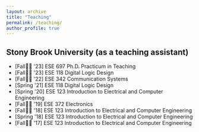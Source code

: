 ```yaml
---
layout: archive
title: "Teaching"
permalink: /teaching/
author_profile: true
---
```



## Stony Brook University (as a teaching assistant)

* [Fall&#20;&#20; '23] ESE 697 Ph.D. Practicum in Teaching
* [Fall&#20;&#20; '23] ESE 118 Digital Logic Design
* [Fall&#20;&#20; '22] ESE 342 Communication Systems
* [Spring '21] ESE 118 Digital Logic Design
* [Spring '20] ESE 123 Introduction to Electrical and Computer Engineering
* [Fall&#20;&#20; '19] ESE 372 Electronics
* [Fall&#20;&#20; '18] ESE 123 Introduction to Electrical and Computer Engineering
* [Spring '18] ESE 123 Introduction to Electrical and Computer Engineering
* [Fall&#20;&#20; '17] ESE 123 Introduction to Electrical and Computer Engineering
